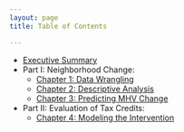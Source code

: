 ```yaml
---
layout: page
title: Table of Contents

---
```


- [Executive Summary](https://www.google.com/)
- Part I: Neighborhood Change:
  - [Chapter 1: Data Wrangling](https://github.com/ctmccull/CPP528_TEAM2_Spring2022/blob/1b7ec423df7b00aafc67ed0fec544645c25af7d0/labs/wk02/Lab-02.Rmd)
  - [Chapter 2: Descriptive Analysis](https://github.com/ctmccull/CPP528_TEAM2_Spring2022/blob/b56bbb52e18587d44f4bfbaa83a90c788e85b895/labs/wk03/Lab-03.html)
  - [Chapter 3: Predicting MHV Change](https://github.com/ctmccull/CPP528_TEAM2_Spring2022/blob/28a17f36bf15cb56de4a9d9c9d313d5cf451a251/labs/wk04/Lab-04-Johaningsmeir.html)
- Part II: Evaluation of Tax Credits:
  - [Chapter 4: Modeling the Intervention](https://github.com/ctmccull/CPP528_TEAM2_Spring2022/blob/8bf64231fca7f1d84b41604dc21991f9c47e7a07/labs/wk05/Lab_05_McCullers.html)
